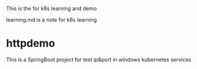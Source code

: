 This is the for k8s learning and demo

learning.md is a note for k8s learning

# httpdemo

This is a SpringBoot project for test ip&port in windows kubernetes services
